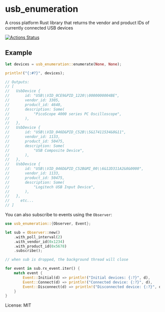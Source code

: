 # usb_enumeration

A cross platform Rust library that returns the vendor and product IDs of
currently connected USB devices

[![Actions Status](https://github.com/timfish/usb-enumeration/workflows/Build/badge.svg)](https://github.com/timfish/usb-enumeration/actions)

## Example

```rust
let devices = usb_enumeration::enumerate(None, None);

println!("{:#?}", devices);

// Outputs:
// [
//   UsbDevice {
//       id: "USB\\VID_0CE9&PID_1220\\0000000004BE",
//       vendor_id: 3305,
//       product_id: 4640,
//       description: Some(
//           "PicoScope 4000 series PC Oscilloscope",
//       ),
//   },
//   UsbDevice {
//       id: "USB\\VID_046D&PID_C52B\\5&17411534&0&11",
//       vendor_id: 1133,
//       product_id: 50475,
//       description: Some(
//           "USB Composite Device",
//       ),
//   },
//   UsbDevice {
//       id: "USB\\VID_046D&PID_C52B&MI_00\\6&12D311A2&0&0000",
//       vendor_id: 1133,
//       product_id: 50475,
//       description: Some(
//           "Logitech USB Input Device",
//       ),
//   },
//     etc...
// ]
```

You can also subscribe to events using the `Observer`:

```rust
use usb_enumeration::{Observer, Event};

let sub = Observer::new()
    .with_poll_interval(2)
    .with_vendor_id(0x1234)
    .with_product_id(0x5678)
    .subscribe();

// when sub is dropped, the background thread will close

for event in sub.rx_event.iter() {
    match event {
        Event::Initial(d) => println!("Initial devices: {:?}", d),
        Event::Connect(d) => println!("Connected device: {:?}", d),
        Event::Disconnect(d) => println!("Disconnected device: {:?}", d),
    }
}
```

License: MIT
